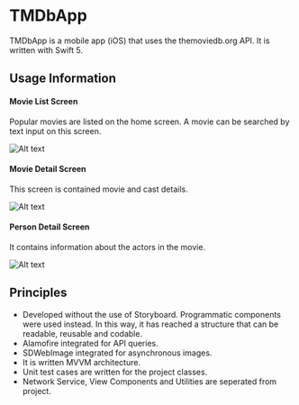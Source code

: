 # TMDbApp

TMDbApp is a mobile app (iOS) that uses the themoviedb.org API. It is written with Swift 5.

## Usage Information

#### Movie List Screen
Popular movies are listed on the home screen. A movie can be searched by text input on this screen.

![Alt text](https://ibb.co/ScFF1BR "Movie List Screen")

#### Movie Detail Screen
This screen is contained movie and cast details.

![Alt text](https://ibb.co/whcZ1kF "Movie Detail Screen")

#### Person Detail Screen
It contains information about the actors in the movie.

![Alt text](https://ibb.co/tszPTsy "Person Detail Screen")

## Principles

- Developed without the use of Storyboard. Programmatic components were used instead. In this way, it has reached a structure that can be readable, reusable and codable.
- Alamofire integrated for API queries.
- SDWebImage integrated for asynchronous images.
- It is written MVVM architecture.
- Unit test cases are written for the project classes.
- Network Service, View Components and Utilities are seperated from project.
